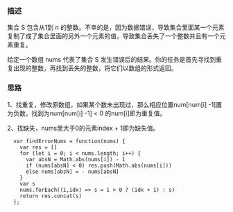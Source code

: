 ### 描述

集合 S 包含从1到 n 的整数。不幸的是，因为数据错误，导致集合里面某一个元素复制了成了集合里面的另外一个元素的值，导致集合丢失了一个整数并且有一个元素重复。

给定一个数组 nums 代表了集合 S 发生错误后的结果。你的任务是首先寻找到重复出现的整数，再找到丢失的整数，将它们以数组的形式返回。


### 思路
1、找重复，修改原数组，如果某个数未出现过，那么相应位置num[num[i] -1]置为负数，找到为num[num[i] -1] < 0 的num[i]即为重复值。

2、找缺失，nums里大于0的元素index + 1即为缺失值。

```
  var findErrorNums = function(nums) {
    var res = []
    for (let i = 0; i < nums.length; i++) {
      var absN = Math.abs(nums[i]) - 1
      if (nums[absN] < 0) res.push(Math.abs(nums[i]))
      else nums[absN] = - nums[absN]
    }
    var s
    nums.forEach((i,idx) => s = i > 0 ? (idx + 1) : s)
    return res.concat(s)
  };
```